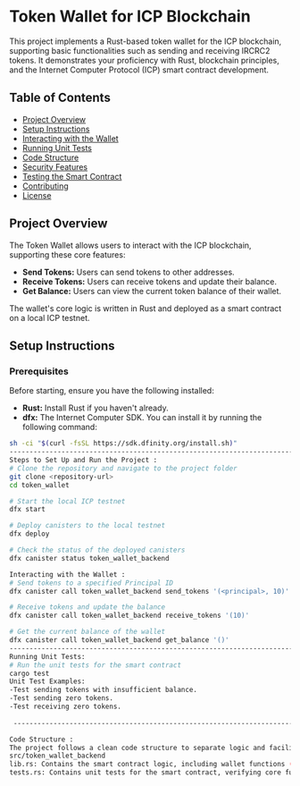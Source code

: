 # Token Wallet for ICP Blockchain

This project implements a Rust-based token wallet for the ICP blockchain, supporting basic functionalities such as sending and receiving IRCRC2 tokens. It demonstrates your proficiency with Rust, blockchain principles, and the Internet Computer Protocol (ICP) smart contract development.

## Table of Contents
- [Project Overview](#project-overview)
- [Setup Instructions](#setup-instructions)
- [Interacting with the Wallet](#interacting-with-the-wallet)
- [Running Unit Tests](#running-unit-tests)
- [Code Structure](#code-structure)
- [Security Features](#security-features)
- [Testing the Smart Contract](#testing-the-smart-contract)
- [Contributing](#contributing)
- [License](#license)

## Project Overview
The Token Wallet allows users to interact with the ICP blockchain, supporting these core features:

- **Send Tokens:** Users can send tokens to other addresses.
- **Receive Tokens:** Users can receive tokens and update their balance.
- **Get Balance:** Users can view the current token balance of their wallet.

The wallet's core logic is written in Rust and deployed as a smart contract on a local ICP testnet.

## Setup Instructions

### Prerequisites
Before starting, ensure you have the following installed:

- **Rust:** Install Rust if you haven't already.
- **dfx:** The Internet Computer SDK. You can install it by running the following command:

```bash
sh -ci "$(curl -fsSL https://sdk.dfinity.org/install.sh)"
--------------------------------------------------------------------------------------------
Steps to Set Up and Run the Project :
# Clone the repository and navigate to the project folder
git clone <repository-url>
cd token_wallet

# Start the local ICP testnet
dfx start

# Deploy canisters to the local testnet
dfx deploy

# Check the status of the deployed canisters
dfx canister status token_wallet_backend

Interacting with the Wallet :
# Send tokens to a specified Principal ID
dfx canister call token_wallet_backend send_tokens '(<principal>, 10)'

# Receive tokens and update the balance
dfx canister call token_wallet_backend receive_tokens '(10)'

# Get the current balance of the wallet
dfx canister call token_wallet_backend get_balance '()'
---------------------------------------------------------------------------------------
Running Unit Tests:
# Run the unit tests for the smart contract
cargo test
Unit Test Examples:
-Test sending tokens with insufficient balance.
-Test sending zero tokens.
-Test receiving zero tokens.
 
 ---------------------------------------------------------------------------------------

Code Structure :
The project follows a clean code structure to separate logic and facilitate easy testing:
src/token_wallet_backend
lib.rs: Contains the smart contract logic, including wallet functions (send_tokens, receive_tokens, get_balance) and the initialization code.
tests.rs: Contains unit tests for the smart contract, verifying core functions like sending, receiving tokens, and checking the balance.